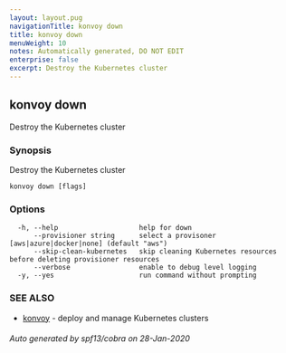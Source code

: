 ```yaml
---
layout: layout.pug
navigationTitle: konvoy down
title: konvoy down
menuWeight: 10
notes: Automatically generated, DO NOT EDIT
enterprise: false
excerpt: Destroy the Kubernetes cluster
---
```


## konvoy down

Destroy the Kubernetes cluster

### Synopsis

Destroy the Kubernetes cluster

```
konvoy down [flags]
```

### Options

```
  -h, --help                    help for down
      --provisioner string      select a provisoner [aws|azure|docker|none] (default "aws")
      --skip-clean-kubernetes   skip cleaning Kubernetes resources before deleting provisioner resources
      --verbose                 enable to debug level logging
  -y, --yes                     run command without prompting
```

### SEE ALSO

* [konvoy](../)	 - deploy and manage Kubernetes clusters

###### Auto generated by spf13/cobra on 28-Jan-2020

